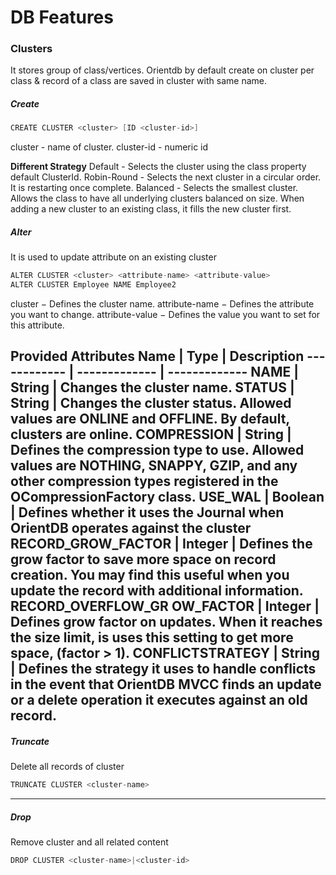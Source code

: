# DB Features

### Clusters
It stores group of class/vertices.
Orientdb by default create on cluster per class & record of a class are saved in cluster with same name.

##### Create
```java
CREATE CLUSTER <cluster> [ID <cluster-id>] 
```

cluster - name of cluster.
cluster-id - numeric id

**Different Strategy**
Default - Selects the cluster using the class property default ClusterId.
Robin-Round - Selects the next cluster in a circular order. It is restarting once complete.
Balanced - Selects the smallest cluster. Allows the class to have all underlying clusters balanced on size. When adding a new cluster to an existing class, it fills the new cluster first.

##### Alter
It is used to update attribute on an existing cluster
```java
ALTER CLUSTER <cluster> <attribute-name> <attribute-value> 
ALTER CLUSTER Employee NAME Employee2
```
cluster − Defines the cluster name.
attribute-name − Defines the attribute you want to change.
attribute-value − Defines the value you want to set for this attribute.

**Provided Attributes**
Name | Type | Description
------------ | ------------- | -------------
NAME | String | Changes the cluster name.
STATUS | String | Changes the cluster status. Allowed values are ONLINE and OFFLINE. By default, clusters are online.
COMPRESSION | String | Defines the compression type to use. Allowed values are NOTHING, SNAPPY, GZIP, and any other compression types registered in the OCompressionFactory class.
USE_WAL | Boolean | Defines whether it uses the Journal when OrientDB operates against the cluster
RECORD_GROW_FACTOR | Integer | Defines the grow factor to save more space on record creation. You may find this useful when you update the record with additional information.
RECORD_OVERFLOW_GR OW_FACTOR | Integer | Defines grow factor on updates. When it reaches the size limit, is uses this setting to get more space, (factor > 1).
CONFLICTSTRATEGY | String | Defines the strategy it uses to handle conflicts in the event that OrientDB MVCC finds an update or a delete operation it executes against an old record.
---
##### Truncate
Delete all records of cluster
```java
TRUNCATE CLUSTER <cluster-name>
```
---
##### Drop
Remove cluster and all related content
```java
DROP CLUSTER <cluster-name>|<cluster-id>
```